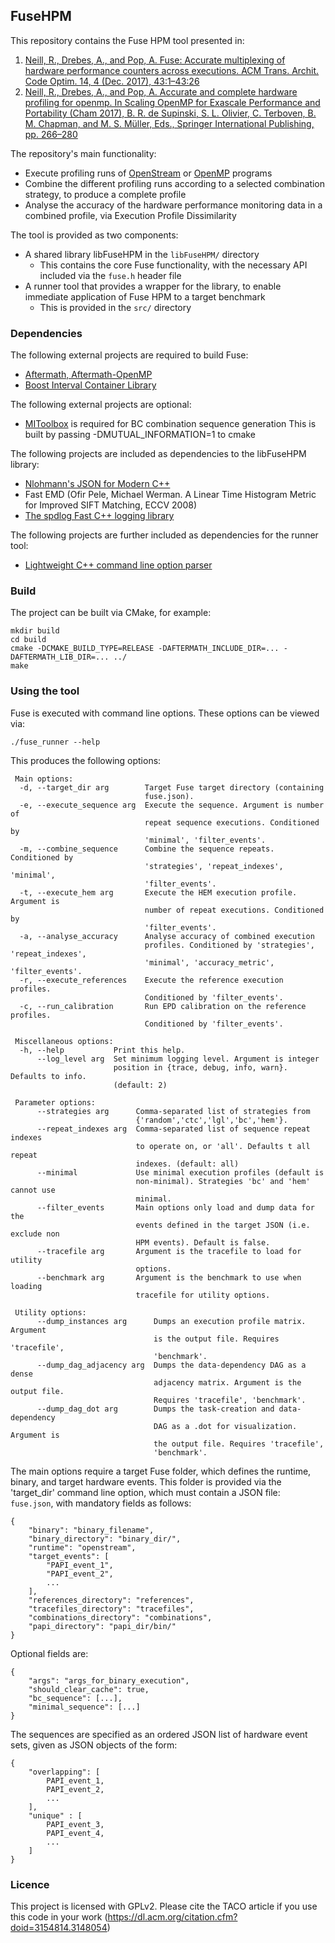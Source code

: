 ## FuseHPM

This repository contains the Fuse HPM tool presented in:

1. [Neill, R., Drebes, A., and Pop, A. Fuse: Accurate multiplexing of hardware performance counters across executions. ACM Trans. Archit. Code Optim. 14, 4 (Dec. 2017), 43:1–43:26](https://dl.acm.org/citation.cfm?id=3148054)
2. [Neill, R., Drebes, A., and Pop, A. Accurate and complete hardware profiling for openmp. In Scaling OpenMP for Exascale Performance and Portability (Cham 2017), B. R. de Supinski, S. L. Olivier, C. Terboven, B. M. Chapman, and M. S. Müller, Eds., Springer International Publishing, pp. 266–280](https://link.springer.com/chapter/10.1007/978-3-319-65578-9_18)

The repository's main functionality:
* Execute profiling runs of [OpenStream](http://openstream.cs.manchester.ac.uk/) or [OpenMP](https://www.openmp.org/) programs
* Combine the different profiling runs according to a selected combination strategy, to produce a complete profile
* Analyse the accuracy of the hardware performance monitoring data in a combined profile, via Execution Profile Dissimilarity

The tool is provided as two components:
- A shared library libFuseHPM in the `libFuseHPM/` directory
    - This contains the core Fuse functionality, with the necessary API included via the `fuse.h` header file
- A runner tool that provides a wrapper for the library, to enable immediate application of Fuse HPM to a target benchmark
    - This is provided in the `src/` directory

### Dependencies

The following external projects are required to build Fuse:
* [Aftermath, Aftermath-OpenMP](https://www.aftermath-tracing.com/)
* [Boost Interval Container Library](https://www.boost.org/doc/libs/1_64_0/libs/icl/doc/html/index.html)

The following external projects are optional:
* [MIToolbox](http://www.cs.man.ac.uk/~pococka4/MIToolbox.html) is required for BC combination sequence generation
    This is built by passing -DMUTUAL_INFORMATION=1 to cmake

The following projects are included as dependencies to the libFuseHPM library:
* [Nlohmann's JSON for Modern C++](https://github.com/nlohmann/json)
* Fast EMD (Ofir Pele, Michael Werman. A Linear Time Histogram Metric for Improved SIFT Matching, ECCV 2008)
* [The spdlog Fast C++ logging library](https://github.com/gabime/spdlog)

The following projects are further included as dependencies for the runner tool:
* [Lightweight C++ command line option parser](https://github.com/jarro2783/cxxopts)

### Build

The project can be built via CMake, for example:

    mkdir build
    cd build
    cmake -DCMAKE_BUILD_TYPE=RELEASE -DAFTERMATH_INCLUDE_DIR=... -DAFTERMATH_LIB_DIR=... ../
    make

### Using the tool

Fuse is executed with command line options. These options can be viewed via:

    ./fuse_runner --help

This produces the following options:

     Main options:
      -d, --target_dir arg        Target Fuse target directory (containing
                                  fuse.json).
      -e, --execute_sequence arg  Execute the sequence. Argument is number of
                                  repeat sequence executions. Conditioned by
                                  'minimal', 'filter_events'.
      -m, --combine_sequence      Combine the sequence repeats. Conditioned by
                                  'strategies', 'repeat_indexes', 'minimal',
                                  'filter_events'.
      -t, --execute_hem arg       Execute the HEM execution profile. Argument is
                                  number of repeat executions. Conditioned by
                                  'filter_events'.
      -a, --analyse_accuracy      Analyse accuracy of combined execution
                                  profiles. Conditioned by 'strategies', 'repeat_indexes',
                                  'minimal', 'accuracy_metric', 'filter_events'.
      -r, --execute_references    Execute the reference execution profiles.
                                  Conditioned by 'filter_events'.
      -c, --run_calibration       Run EPD calibration on the reference profiles.
                                  Conditioned by 'filter_events'.
    
     Miscellaneous options:
      -h, --help           Print this help.
          --log_level arg  Set minimum logging level. Argument is integer
                           position in {trace, debug, info, warn}. Defaults to info.
                           (default: 2)
    
     Parameter options:
          --strategies arg      Comma-separated list of strategies from
                                {'random','ctc','lgl','bc','hem'}.
          --repeat_indexes arg  Comma-separated list of sequence repeat indexes
                                to operate on, or 'all'. Defaults t all repeat
                                indexes. (default: all)
          --minimal             Use minimal execution profiles (default is
                                non-minimal). Strategies 'bc' and 'hem' cannot use
                                minimal.
          --filter_events       Main options only load and dump data for the
                                events defined in the target JSON (i.e. exclude non
                                HPM events). Default is false.
          --tracefile arg       Argument is the tracefile to load for utility
                                options.
          --benchmark arg       Argument is the benchmark to use when loading
                                tracefile for utility options.
    
     Utility options:
          --dump_instances arg      Dumps an execution profile matrix. Argument
                                    is the output file. Requires 'tracefile',
                                    'benchmark'.
          --dump_dag_adjacency arg  Dumps the data-dependency DAG as a dense
                                    adjacency matrix. Argument is the output file.
                                    Requires 'tracefile', 'benchmark'.
          --dump_dag_dot arg        Dumps the task-creation and data-dependency
                                    DAG as a .dot for visualization. Argument is
                                    the output file. Requires 'tracefile',
                                    'benchmark'.

The main options require a target Fuse folder, which defines the runtime, binary, and target hardware events.
This folder is provided via the 'target_dir' command line option, which must contain a JSON file: `fuse.json`, with mandatory fields as follows:

    {
        "binary": "binary_filename",
        "binary_directory": "binary_dir/",
        "runtime": "openstream",
        "target_events": [
            "PAPI_event_1",
            "PAPI_event_2",
            ...
        ],  
        "references_directory": "references",
        "tracefiles_directory": "tracefiles",
        "combinations_directory": "combinations",
        "papi_directory": "papi_dir/bin/"
    }

Optional fields are:

    {
        "args": "args_for_binary_execution",
        "should_clear_cache": true,
        "bc_sequence": [...],
        "minimal_sequence": [...]
    }

The sequences are specified as an ordered JSON list of hardware event sets, given as JSON objects of the form:

    {
        "overlapping": [
            PAPI_event_1,
            PAPI_event_2,
            ...
        ],
        "unique" : [
            PAPI_event_3,
            PAPI_event_4,
            ...
        ]
    }

### Licence

This project is licensed with GPLv2. Please cite the TACO article if you use this code in your work (https://dl.acm.org/citation.cfm?doid=3154814.3148054)

